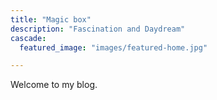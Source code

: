 ```yaml
---
title: "Magic box"
description: "Fascination and Daydream"
cascade:
  featured_image: "images/featured-home.jpg"

---
```


Welcome to my blog.
